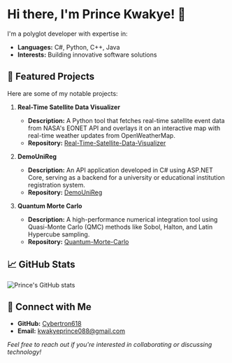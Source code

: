 # Hi there, I'm Prince Kwakye! 👋

I'm a polyglot developer with expertise in:

- **Languages:** C#, Python, C++, Java
- **Interests:** Building innovative software solutions

## 🌟 Featured Projects

Here are some of my notable projects:

1. **Real-Time Satellite Data Visualizer**
   - **Description:** A Python tool that fetches real-time satellite event data from NASA's EONET API and overlays it on an interactive map with real-time weather updates from OpenWeatherMap.
   - **Repository:** [Real-Time-Satellite-Data-Visualizer](https://github.com/Cybertron618/Real-Time-Satellite-Data-Visualizer)

2. **DemoUniReg**
   - **Description:** An API application developed in C# using ASP.NET Core, serving as a backend for a university or educational institution registration system.
   - **Repository:** [DemoUniReg](https://github.com/Cybertron618/DemoUniReg)

3. **Quantum Morte Carlo**
   - **Description:** A high-performance numerical integration tool using Quasi-Monte Carlo (QMC) methods like Sobol, Halton, and Latin Hypercube sampling.
   - **Repository:** [Quantum-Morte-Carlo](https://github.com/Cybertron618/Quantum-Morte-Carlo)

## 📈 GitHub Stats

![Prince's GitHub stats](https://github-readme-stats.vercel.app/api?username=Cybertron618&show_icons=true&theme=radical)

## 🔗 Connect with Me

- **GitHub:** [Cybertron618](https://github.com/Cybertron618)
- **Email:** [kwakyeprince088@gmail.com](mailto:kwakyeprince088@gmail.com)

*Feel free to reach out if you're interested in collaborating or discussing technology!*

<!---
Cybertron618/Cybertron618 is a ✨ special ✨ repository because its `README.md` (this file) appears on your GitHub profile.
You can click the Preview link to take a look at your changes.
--->
